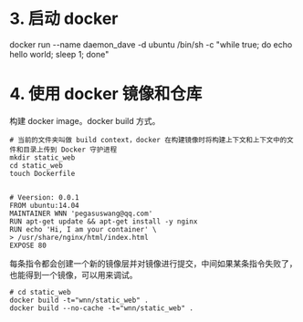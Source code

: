 # 3. 启动 docker


docker run --name daemon_dave -d ubuntu /bin/sh -c "while true; do echo hello world; sleep 1; done"


# 4. 使用 docker 镜像和仓库


构建 docker image。docker build 方式。

    # 当前的文件夹叫做 build context，docker 在构建镜像时将构建上下文和上下文中的文件和目录上传到 Docker 守护进程
    mkdir static_web
    cd static_web
    touch Dockerfile


    # Veersion: 0.0.1 
    FROM ubuntu:14.04
    MAINTAINER WNN 'pegasuswang@qq.com'
    RUN apt-get update && apt-get install -y nginx 
    RUN echo 'Hi, I am your container' \
    > /usr/share/nginx/html/index.html
    EXPOSE 80

每条指令都会创建一个新的镜像层并对镜像进行提交，中间如果某条指令失败了，也能得到一个镜像，可以用来调试。

    # cd static_web
    docker build -t="wnn/static_web" .
    docker build --no-cache -t="wnn/static_web" .
